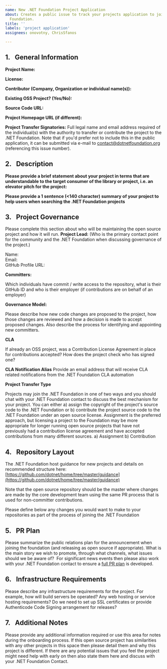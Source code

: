 ```yaml
---
name: New .NET Foundation Project Application
about: Creates a public issue to track your projects application to join the .NET
  Foundation.
title: ''
labels: 'project application'
assignees: onovotny, ChrisSfanos

---
```


<!-- 
Instructions:
Thanks for your application to join the .NET Foundation. 

1.  Here is a checklist of steps we’ll follow during the process: [https://github.com/dotnet/foundation/blob/master/guidance/new-projects.md](https://github.com/dotnet/foundation/blob/master/guidance/new-projects.md)
2.  Please fill out the application in the template below. If you prefer to submit via e-mail to keep information private, you can use this [application form](https://github.com/dotnet-foundation/projects/blob/master/OnBoardingQuestionaire.docx) and submit to contact@dotnetfoundation.org, referencing this issue number. You can also fill out the Word document and submit it as an [attachement to the issue](https://help.github.com/en/articles/file-attachments-on-issues-and-pull-requests), via Google Doc, etc. If you have questions, fill out what you know and discuss on the issue.
3.  After review and comment by the advisory council, we will submit your questionnaire to the board of directors recommending we add your project.
4.  We will send you a contribution agreement via DocuSign.
5.  We can announce the project is joining, and work through the other steps on the checklist.


Some common questions that come up on the questionnaire:

*   Project Transfer Signatories section: List the top contributors, with contact e-mail. For most projects, this is the top 1-5 contributors who have contributed more than a few hundred lines of code.
*   Contribution vs Assignment: The difference is in the contribution model is who actually owns the copyright. It is important, but in terms of practical operation of the project it’s pretty transparent.


*   **Contribution:** The project grants the .NET Foundation a license and rights to the intellectual property and source code. The project agrees that it is their work, and the .NET Foundation can protect your copyright.
*   **Assignment:** The project / company gives the .NET Foundation the project, the .NET Foundation grants it back  

 Normally for community projects we recommend contribution. It’s more applicable for projects that have had multiple contributors over a period of time. Assignment is more applicable for a project that was developed in-house by a company, as they have had complete and traceable ownership of the project throughout its lifespan. Either works fine and has little to no day to day impact on the project once it joins from an actual open source development / shipping software point of view. I’d honestly have to go back and check the transfer agreements for a project to tell you what contribution model they chose. So, whatever makes your lawyers happiest is best.
-->

## 1.   General Information

**Project Name:**

**License:**

**Contributor (Company, Organization or individual name(s)):**

**Existing OSS Project? (Yes/No):**

**Source Code URL:**

**Project Homepage URL (if different):**

**Project Transfer Signatories:**
Full legal name and email address required of the individual(s) with the authority to transfer or contribute the project to the .NET Foundation. Note that if you'd prefer not to include this in the public application, it can be submitted via e-mail to contact@dotnetfoundation.org (referencing this issue number).

## 2.   Description
**Please provide a brief statement about your project in terms that are understandable to the target consumer of the library or project, i.e. an elevator pitch for the project:**


**Please provide a 1 sentence (<140 character) summary of your project to help users when searching the .NET Foundation projects**

## 3.   Project Governance
Please complete this section about who will be maintaining the open source project and how it will run.
**Project Lead:**
(Who is the primary contact point for the community and the .NET Foundation when discussing governance of the project.)

Name:   
 Email:   
 GitHub Profile URL:

**Committers:**

Which individuals have commit / write access to the repository, what is their GitHub ID and who is their employer (if contributions are on behalf of an employer)

**Governance Model:**

Please describe how new code changes are proposed to the project, how those changes are reviewed and how a decision is made to accept proposed changes. Also describe the process for identifying and appointing new committers.

**CLA**

If already an OSS project, was a Contribution License Agreement in place for contributions accepted? How does the project check who has signed one?

**CLA Notification Alias**
Provide an email address that will receive CLA related notifications from the .NET Foundation CLA automation

**Project Transfer Type**

Projects may join the .NET Foundation in one of two ways and you should chat with your .NET Foundation contact to discuss the best mechanism for your project. You can either a) assign the copyright of the project's source code to the .NET Foundation or b) contribute the project source code to the .NET Foundation under an open source license. Assignment is the preferred approach, but licensing a project to the Foundation may be more appropriate for longer running open source projects that have not previously had a contribution license agreement and have accepted contributions from many different sources.
a) Assignment
b) Contribution


## 4.   Repository Layout
The .NET Foundation host guidance for new projects and details on recommended structure here:
[https://github.com/dotnet/home/tree/master/guidance](https://github.com/dotnet/home/tree/master/guidance)

Note that the open source repository should be the master where changes are made by the core development team using the same PR process that is used for non-committer contributions.

Please define below any changes you would want to make to your repositories as part of the process of joining the .NET Foundation

## 5.   PR Plan
Please summarize the public relations plan for the announcement when joining the foundation (and releasing as open source if appropriate). What is the main story we wish to promote, through what channels, what issues should we be aware of?  For significant news events then please also work with your .NET Foundation contact to ensure a [full PR plan](https://dotnetfoundation.sharepoint.com/Shared%20Documents/PR/Communications%20Plan%20TEMPLATE.docx?web=1) is developed.

## 6.   Infrastructure Requirements
Please describe any infrastructure requirements for the project. For example, how will build servers be operated? Any web hosting or service hosting requirements? Do we need to set up SSL certificates or provide Authenticode Code Signing arrangement for releases?


## 7.   Additional Notes
Please provide any additional information required or use this area for notes during the onboarding process. If this open source project has similarities with any other projects in this space then please detail them and why this project is different. If there are any potential issues that you feel the project might need help with early on then also state them here and discuss with your .NET Foundation Contact.
